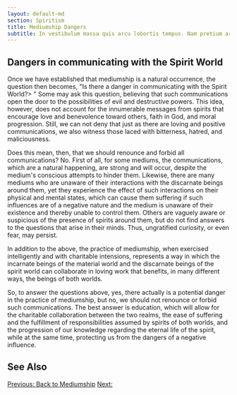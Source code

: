 ```yaml
---
layout: default-md
section: Spiritism
title: Mediumship Dangers
subtitle: In vestibulum massa quis arcu lobortis tempus. Nam pretium arcu in odio vulputate luctus.
---
```


## Dangers in communicating with the Spirit World
Once we have established that mediumship is a natural occurrence, the question then becomes, "Is there a danger in communicating with the Spirit World?> " Some may ask this question, believing that such communications open the door to the possibilities of evil and destructive powers. This idea, however, does not account for the innumerable messages from spirits that encourage love and benevolence toward others, faith in God, and moral progression.  Still, we can not deny that just as there are loving and positive communications, we also witness those laced with bitterness, hatred, and maliciousness.  

Does this mean, then, that we should renounce and forbid all communications?  No.  First of all, for some mediums, the communications, which are a natural happening,  are strong and will occur, despite the medium's conscious attempts to hinder them.  Likewise, there are many mediums who are unaware of their interactions with the discarnate beings around them, yet they experience the effect of such interactions on their physical and mental states, which can cause them suffering if such influences are of a negative nature and the medium is unaware of their existence and thereby unable to control them. Others are vaguely aware or suspicious of the presence of spirits around them, but do not find answers to the questions that arise in their minds. Thus, ungratified curiosity, or even fear, may persist.

In addition to the above, the practice of mediumship, when exercised intelligently and with charitable intensions, represents a way in which the incarnate beings of the material world and the discarnate beings of the spirit world can collaborate in loving work that benefits, in many different ways, the beings of both worlds.

So, to answer the questions above, yes, there actually is a potential danger in the practice of mediumship, but no, we should not renounce or forbid such communications.  The best answer is education, which will allow for the charitable collaboration between the two realms, the ease of suffering and the fulfillment of responsibilities assumed by spirits of both worlds, and the progression of our knowledge regarding the eternal life of the spirit, while at the same time, protecting  us from the dangers of a negative influence.


## See Also



<a href="" class="button">Previous: </a>
<a href="learn" class="button">Back to Mediumship</a>
<a href="" class="button">Next: </a>
